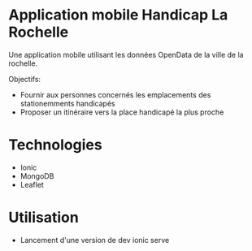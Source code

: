 # Application mobile Handicap La Rochelle

Une application mobile utilisant les données OpenData de la ville de la rochelle.

Objectifs:
* Fournir aux personnes concernés les emplacements des stationemments handicapés
* Proposer un itinéraire vers la place handicapé la plus proche

# Technologies

* Ionic
* MongoDB
* Leaflet

# Utilisation

* Lancement d'une version de dev
ionic serve 